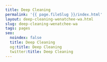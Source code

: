 ```yaml
---
title: Deep Cleaning
permalink: '{{ page.fileSlug }}/index.html'
layout: deep-cleaning-wenatchee-wa.html
slug: deep-cleaning-wenatchee-wa
tags: pages
seo:
  noindex: false
  title: Deep Cleaning
  og:title: Deep Cleaning
  twitter:title: Deep Cleaning
---
```



